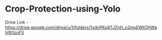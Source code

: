 # Crop-Protection-using-Yolo

Drive Link - https://drive.google.com/drive/u/1/folders/1vdnPKu9TJZnH_o2mxEWtOHWahl93zoFS
